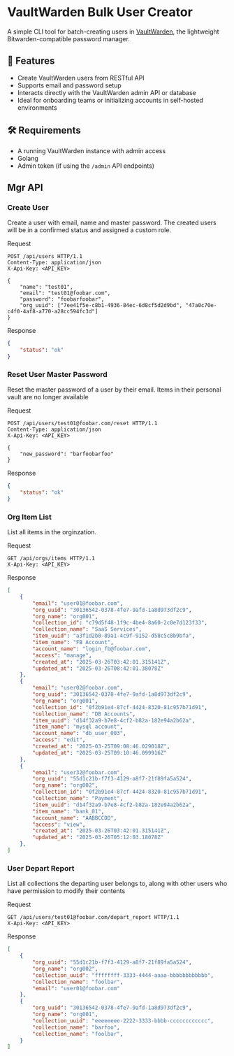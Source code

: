# VaultWarden Bulk User Creator

A simple CLI tool for batch-creating users in [VaultWarden](https://github.com/dani-garcia/vaultwarden), the lightweight Bitwarden-compatible password manager.

## 🚀 Features

- Create VaultWarden users from RESTful API
- Supports email and password setup
- Interacts directly with the VaultWarden admin API or database
- Ideal for onboarding teams or initializing accounts in self-hosted environments

## 🛠️ Requirements

- A running VaultWarden instance with admin access
- Golang
- Admin token (if using the `/admin` API endpoints)

## Mgr API

### Create User

Create a user with email, name and master password. The created users will be in a confirmed status and assigned a custom role.

Request
```http
POST /api/users HTTP/1.1
Content-Type: application/json
X-Api-Key: <API_KEY>

{
    "name": "test01",
    "email": "test01@foobar.com",
    "password": "foobarfoobar",
    "org_uuid": ["7ee41f5e-c8b1-4936-84ec-6d8cf5d2d9bd", "47a0c70e-c4f0-4af8-a770-a28cc594fc3d"]
}
```

Response
```json
{
    "status": "ok"
}
```

### Reset User Master Password

Reset the master password of a user by their email. Items in their personal vault are no longer available

Request
```http
POST /api/users/test01@foobar.com/reset HTTP/1.1
Content-Type: application/json
X-Api-Key: <API_KEY>

{
    "new_password": "barfoobarfoo"
}
```

Response
```json
{
    "status": "ok"
}
```

### Org Item List

List all items in the orginzation.

Request
```http
GET /api/orgs/items HTTP/1.1
X-Api-Key: <API_KEY>
```

Response
```json
[
    {
        "email": "user01@foobar.com",
        "org_uuid": "30136542-0378-4fe7-9afd-1a8d973df2c9",
        "org_name": "org001",
        "collection_id": "c79d5f48-1f9c-4be4-8a60-2c0e7d123f33",
        "collection_name": "SaaS Services",
        "item_uuid": "a3f1d2b0-89a1-4c9f-9152-d58c5c8b9bfa",
        "item_name": "FB Account",
        "account_name": "login_fb@foobar.com",
        "access": "manage",
        "created_at": "2025-03-26T03:42:01.315141Z",
        "updated_at": "2025-03-26T08:42:01.38078Z"
    },
    {
        "email": "user02@foobar.com",
        "org_uuid": "30136542-0378-4fe7-9afd-1a8d973df2c9",
        "org_name": "org001",
        "collection_id": "0f2b91e4-87cf-4424-8320-81c957b71d91",
        "collection_name": "DB Accounts",
        "item_uuid": "d14f32a9-b7e8-4cf2-b82a-182e94a2b62a",
        "item_name": "mysql account",
        "account_name": "db_user_003",
        "access": "edit",
        "created_at": "2025-03-25T09:08:46.029018Z",
        "updated_at": "2025-03-25T09:10:46.099916Z"
    },
    {
        "email": "user32@foobar.com",
        "org_uuid": "55d1c21b-f7f3-4129-a8f7-21f89fa5a524",
        "org_name": "org002",
        "collection_id": "0f2b91e4-87cf-4424-8320-81c957b71d91",
        "collection_name": "Payment",
        "item_uuid": "d14f32a9-b7e8-4cf2-b82a-182e94a2b62a",
        "item_name": "bank_01",
        "account_name": "AABBCCDD",
        "access": "view",
        "created_at": "2025-03-26T03:42:01.315141Z",
        "updated_at": "2025-03-26T05:12:03.18078Z"
    },
]
```

### User Depart Report

List all collections the departing user belongs to, along with other users who have permission to modify their contents

Request
```http
GET /api/users/test01@foobar.com/depart_report HTTP/1.1
X-Api-Key: <API_KEY>
```

Response
```json
[
    {
        "org_uuid": "55d1c21b-f7f3-4129-a8f7-21f89fa5a524",
        "org_name": "org002",
        "collection_uuid": "ffffffff-3333-4444-aaaa-bbbbbbbbbbbb",
        "collection_name": "foolbar",
        "email": "user01@foobar.com"
    },
    {
        "org_uuid": "30136542-0378-4fe7-9afd-1a8d973df2c9",
        "org_name": "org001",
        "collection_uuid": "eeeeeeee-2222-3333-bbbb-cccccccccccc",
        "collection_name": "barfoo",
        "collection_name": "foolbar",
    }
]

```
